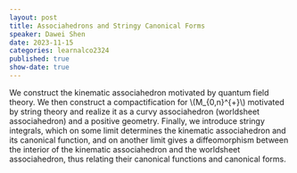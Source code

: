 ```yaml
---
layout: post
title: Associahedrons and Stringy Canonical Forms
speaker: Dawei Shen
date: 2023-11-15
categories: learnalco2324
published: true
show-date: true
---
```

We construct the kinematic associahedron motivated by quantum field theory. We then construct a compactification for \\(M_{0,n}^{+}\\) motivated by string theory and realize it as a curvy associahedron (worldsheet associahedron) and a positive geometry. Finally, we introduce stringy integrals, which on some limit determines the kinematic associahedron and its canonical function, and on another limit gives a diffeomorphism between the interior of the kinematic associahedron and the worldsheet associahedron, thus relating their canonical functions and canonical forms.